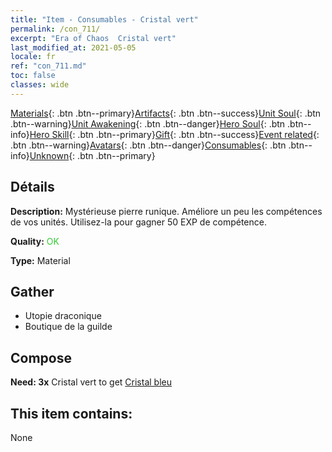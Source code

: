 ```yaml
---
title: "Item - Consumables - Cristal vert"
permalink: /con_711/
excerpt: "Era of Chaos  Cristal vert"
last_modified_at: 2021-05-05
locale: fr
ref: "con_711.md"
toc: false
classes: wide
---
```

 [Materials](/ItemsFR/){: .btn .btn--primary}[Artifacts](/ItemsFR/Artifacts/){: .btn .btn--success}[Unit Soul](/ItemsFR/UnitSoul/){: .btn .btn--warning}[Unit Awakening](/ItemsFR/UnitAwakening/){: .btn .btn--danger}[Hero Soul](/ItemsFR/HeroSoul/){: .btn .btn--info}[Hero Skill](/ItemsFR/HeroSkill/){: .btn .btn--primary}[Gift](/ItemsFR/Gift/){: .btn .btn--success}[Event related](/ItemsFR/Events/){: .btn .btn--warning}[Avatars](/ItemsFR/Avatars/){: .btn .btn--danger}[Consumables](/ItemsFR/Consumables/){: .btn .btn--info}[Unknown](/ItemsFR/Unknown/){: .btn .btn--primary}

## Détails
 **Description:** Mystérieuse pierre runique. Améliore un peu les compétences de vos unités. Utilisez-la pour gagner 50 EXP de compétence.

 **Quality:** <span style="color: #32CD32">OK</span>

 **Type:** Material

## Gather

*    Utopie draconique 
*    Boutique de la guilde 

## Compose

 **Need: 3x** Cristal vert to get [Cristal bleu](/ItemsFR/con_716/)

## This item contains:

  None

